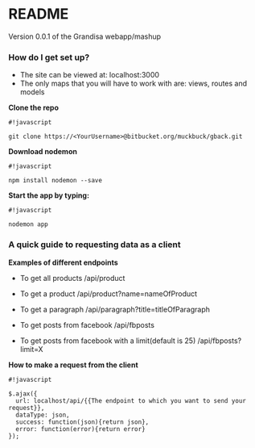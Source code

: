 # README #

Version 0.0.1 of the Grandisa webapp/mashup


### How do I get set up? ###

* The site can be viewed at: localhost:3000
* The only maps that you will have to work with are: views, routes and models

**Clone the repo**
```
#!javascript

git clone https://<YourUsername>@bitbucket.org/muckbuck/gback.git
```

**Download nodemon**
```
#!javascript

npm install nodemon --save
```

**Start the app by typing:** 
```
#!javascript

nodemon app
```


### A quick guide to requesting data as a client ###

**Examples of different endpoints**

* To get all products /api/product
* To get a product /api/product?name=nameOfProduct

* To get a paragraph /api/paragraph?title=titleOfParagraph

* To get posts from facebook /api/fbposts
* To get posts from facebook with a limit(default is 25) /api/fbposts?limit=X



**How to make a request from the client**
```
#!javascript

$.ajax({
  url: localhost/api/{{The endpoint to which you want to send your request}},
  dataType: json,
  success: function(json){return json},
  error: function(error){return error}
});
```
